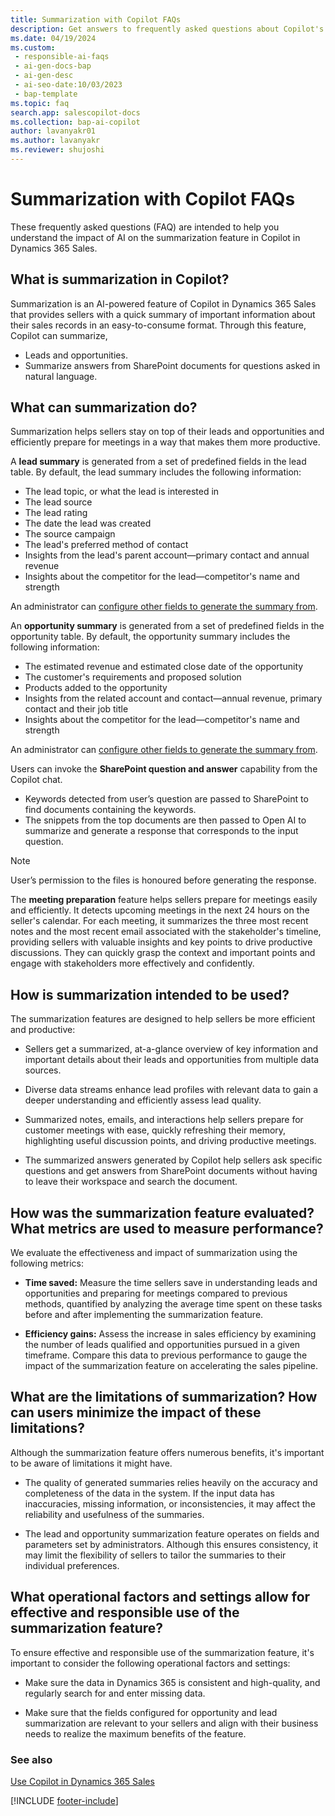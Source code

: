 ```yaml
---
title: Summarization with Copilot FAQs
description: Get answers to frequently asked questions about Copilot's AI-powered summarization feature, which quickly summarizes important lead and opportunity information in an easy-to-consume format.
ms.date: 04/19/2024
ms.custom:
 - responsible-ai-faqs
 - ai-gen-docs-bap
 - ai-gen-desc
 - ai-seo-date:10/03/2023
 - bap-template
ms.topic: faq
search.app: salescopilot-docs
ms.collection: bap-ai-copilot
author: lavanyakr01
ms.author: lavanyakr
ms.reviewer: shujoshi
---
```


# Summarization with Copilot FAQs

These frequently asked questions (FAQ) are intended to help you understand the impact of AI on the summarization feature in Copilot in Dynamics 365 Sales.

## What is summarization in Copilot?

Summarization is an AI-powered feature of Copilot in Dynamics 365 Sales that provides sellers with a quick summary of important information about their sales records in an easy-to-consume format. Through this feature, Copilot can summarize,

- Leads and opportunities.
- Summarize answers from SharePoint documents for questions asked in natural language.

## What can summarization do?

Summarization helps sellers stay on top of their leads and opportunities and efficiently prepare for meetings in a way that makes them more productive.

A **lead summary** is generated from a set of predefined fields in the lead table. By default, the lead summary includes the following information:

- The lead topic, or what the lead is interested in
- The lead source
- The lead rating
- The date the lead was created
- The source campaign
- The lead's preferred method of contact
- Insights from the lead's parent account&mdash;primary contact and annual revenue
- Insights about the competitor for the lead&mdash;competitor's name and strength 

An administrator can [configure other fields to generate the summary from](./enable-setup-copilot.md).

An **opportunity summary** is generated from a set of predefined fields in the opportunity table. By default, the opportunity summary includes the following information:

- The estimated revenue and estimated close date of the opportunity
- The customer's requirements and proposed solution
- Products added to the opportunity
- Insights from the related account and contact&mdash;annual revenue, primary contact and their job title
- Insights about the competitor for the lead&mdash;competitor's name and strength

An administrator can [configure other fields to generate the summary from](./enable-setup-copilot.md).

Users can invoke the **SharePoint question and answer** capability from the Copilot chat.

- Keywords detected from user’s question are passed to SharePoint to find documents containing the keywords.  
- The snippets from the top documents are then passed to Open AI to summarize and generate a response that corresponds to the input question.  

> [!NOTE]
> User’s permission to the files is honoured before generating the response.

The **meeting preparation** feature helps sellers prepare for meetings easily and efficiently. It detects upcoming meetings in the next 24 hours on the seller's calendar. For each meeting, it summarizes the three most recent notes and the most recent email associated with the stakeholder's timeline, providing sellers with valuable insights and key points to drive productive discussions. They can quickly grasp the context and important points and engage with stakeholders more effectively and confidently.

## How is summarization intended to be used?

The summarization features are designed to help sellers be more efficient and productive:

- Sellers get a summarized, at-a-glance overview of key information and important details about their leads and opportunities from multiple data sources.

- Diverse data streams enhance lead profiles with relevant data to gain a deeper understanding and efficiently assess lead quality.

- Summarized notes, emails, and interactions help sellers prepare for customer meetings with ease, quickly refreshing their memory, highlighting useful discussion points, and driving productive meetings.

- The summarized answers generated by Copilot help sellers ask specific questions and get answers from SharePoint documents without having to leave their workspace and search the document.

## How was the summarization feature evaluated? What metrics are used to measure performance?

We evaluate the effectiveness and impact of summarization using the following metrics:

- **Time saved:** Measure the time sellers save in understanding leads and opportunities and preparing for meetings compared to previous methods, quantified by analyzing the average time spent on these tasks before and after implementing the summarization feature.

- **Efficiency gains:** Assess the increase in sales efficiency by examining the number of leads qualified and opportunities pursued in a given timeframe. Compare this data to previous performance to gauge the impact of the summarization feature on accelerating the sales pipeline.

## What are the limitations of summarization? How can users minimize the impact of these limitations?

Although the summarization feature offers numerous benefits, it's important to be aware of limitations it might have.

- The quality of generated summaries relies heavily on the accuracy and completeness of the data in the system. If the input data has inaccuracies, missing information, or inconsistencies, it may affect the reliability and usefulness of the summaries.

- The lead and opportunity summarization feature operates on fields and parameters set by administrators. Although this ensures consistency, it may limit the flexibility of sellers to tailor the summaries to their individual preferences.

## What operational factors and settings allow for effective and responsible use of the summarization feature?

To ensure effective and responsible use of the summarization feature, it's important to consider the following operational factors and settings:

- Make sure the data in Dynamics 365 is consistent and high-quality, and regularly search for and enter missing data.

- Make sure that the fields configured for opportunity and lead summarization are relevant to your sellers and align with their business needs to realize the maximum benefits of the feature.

### See also

[Use Copilot in Dynamics 365 Sales](use-sales-copilot.md)

[!INCLUDE [footer-include](../includes/footer-banner.md)]

